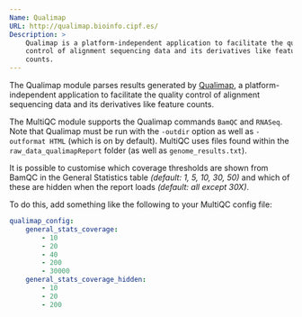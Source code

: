 ```yaml
---
Name: Qualimap
URL: http://qualimap.bioinfo.cipf.es/
Description: >
    Qualimap is a platform-independent application to facilitate the quality
    control of alignment sequencing data and its derivatives like feature
    counts.
---
```


The Qualimap module parses results generated by
[Qualimap](http://qualimap.bioinfo.cipf.es/),
a platform-independent application to facilitate the quality
control of alignment sequencing data and its derivatives like feature
counts.

The MultiQC module supports the Qualimap commands `BamQC` and `RNASeq`.
Note that Qualimap must be run with the `-outdir` option as well as
`-outformat HTML` (which is on by default). MultiQC uses files
found within the `raw_data_qualimapReport` folder (as well as `genome_results.txt`).

It is possible to customise which coverage thresholds are shown from BamQC in
the General Statistics table _(default: 1, 5, 10, 30, 50)_ and which
of these are hidden when the report loads _(default: all except 30X)_.

To do this, add something like the following to your MultiQC config file:
```yaml
qualimap_config:
    general_stats_coverage:
        - 10
        - 20
        - 40
        - 200
        - 30000
    general_stats_coverage_hidden:
        - 10
        - 20
        - 200
```
